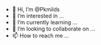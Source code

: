 - 👋 Hi, I’m @Pkmilds
- 👀 I’m interested in ...
- 🌱 I’m currently learning ...
- 💞️ I’m looking to collaborate on ...
- 📫 How to reach me ...

<!---
Pkmilds/Pkmilds is a ✨ special ✨ repository because its `README.md` (this file) appears on your GitHub profile.
You can click the Preview link to take a look at your changes.
--->
